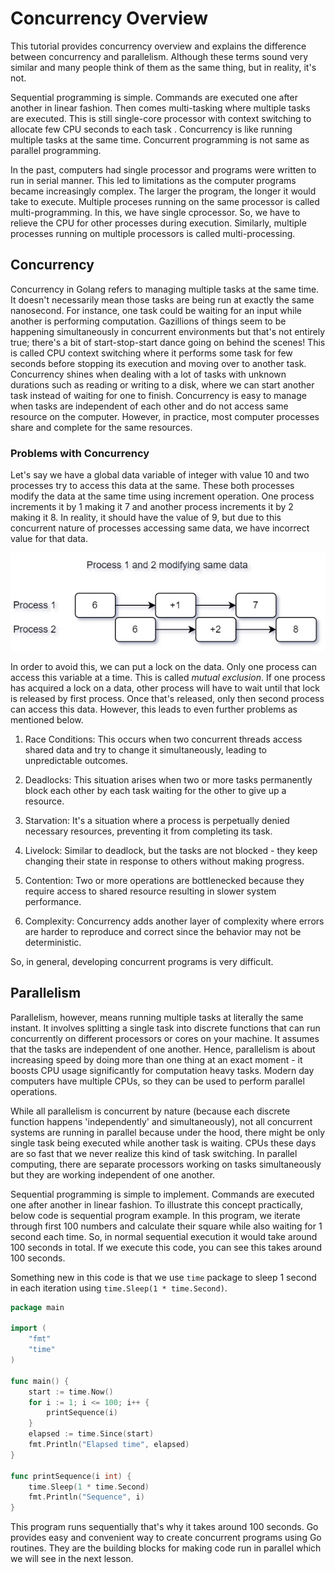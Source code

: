 # Concurrency Overview

This tutorial provides concurrency overview and explains the difference between concurrency and parallelism. Although these terms sound very similar and many people think of them as the same thing, but in reality, it's not.

Sequential programming is simple. Commands are executed one after another in linear fashion. Then comes multi-tasking where multiple tasks are executed. This is still single-core processor with context switching to allocate few CPU seconds to each task . Concurrency is like running multiple tasks at the same time. Concurrent programming is not same as parallel programming.

In the past, computers had single processor and programs were written to run in serial manner. This led to limitations as the computer programs became increasingly complex. The larger the program, the longer it would take to execute. Multiple proceses running on the same processor is called multi-programming. In this, we have single cprocessor. So, we have to relieve the CPU for other processes during execution. Similarly, multiple processes running on multiple processors is called multi-processing.

## Concurrency
Concurrency in Golang refers to managing multiple tasks at the same time. It doesn't necessarily mean those tasks are being run at exactly the same nanosecond. For instance, one task could be waiting for an input while another is performing computation. Gazillions of things seem to be happening simultaneously in concurrent environments but that's not entirely true; there's a bit of start-stop-start dance going on behind the scenes! This is called CPU context switching where it performs some task for few seconds before stopping its execution and moving over to another task. Concurrency shines when dealing with a lot of tasks with unknown durations such as reading or writing to a disk, where we can start another task instead of waiting for one to finish. Concurrency is easy to manage when tasks are independent of each other and do not access same resource on the computer. However, in practice, most computer processes share and complete for the same resources.

### Problems with Concurrency

Let's say we have a global data variable of integer with value 10 and two processes try to access this data at the same. These both processes modify the data at the same time using increment operation. One process increments it by 1 making it 7 and another process increments it by 2 making it 8. In reality, it should have the value of 9, but due to this concurrent nature of processes accessing same data, we have incorrect value for that data.

![Context Switching](concurrency-on-single-processor.jpg "Concurrency on Single Processor")

In order to avoid this, we can put a lock on the data. Only one process can access this variable at a time. This is called *mutual exclusion*. If one process has acquired a lock on a data, other process will have to wait until that lock is released by first process. Once that's released, only then second process can access this data. However, this leads to even further problems as mentioned below.

1. Race Conditions: This occurs when two concurrent threads access shared data and try to change it simultaneously, leading to unpredictable outcomes.

2. Deadlocks: This situation arises when two or more tasks permanently block each other by each task waiting for the other to give up a resource.

3. Starvation: It's a situation where a process is perpetually denied necessary resources, preventing it from completing its task.

4. Livelock: Similar to deadlock, but the tasks are not blocked - they keep changing their state in response to others without making progress.

5. Contention: Two or more operations are bottlenecked because they require access to shared resource resulting in slower system performance.

6. Complexity: Concurrency adds another layer of complexity where errors are harder to reproduce and correct since the behavior may not be deterministic.

So, in general, developing concurrent programs is very difficult.

## Parallelism
Parallelism, however, means running multiple tasks at literally the same instant. It involves splitting a single task into discrete functions that can run concurrently on different processors or cores on your machine. It assumes that the tasks are independent of one another. Hence, parallelism is about increasing speed by doing more than one thing at an exact moment - it boosts CPU usage significantly for computation heavy tasks. Modern day computers have multiple CPUs, so they can be used to perform parallel operations.

While all parallelism is concurrent by nature (because each discrete function happens 'independently' and simultaneously), not all concurrent systems are running in parallel because under the hood, there might be only single task being executed while another task is waiting. CPUs these days are so fast that we never realize this kind of task switching. In parallel computing, there are separate processors working on tasks simultaneously but they are working independent of one another.

Sequential programming is simple to implement. Commands are executed one after another in linear fashion. 
To illustrate this concept practically, below code is sequential program example. In this program, we iterate through first 100 numbers and calculate their square while also waiting for 1 second each time. So, in normal sequential execution it would take around 100 seconds in total. If we execute this code, you can see this takes around 100 seconds.

Something new in this code is that we use `time` package to sleep 1 second in each iteration using `time.Sleep(1 * time.Second)`.

```go
package main

import (
	"fmt"
	"time"
)

func main() {
	start := time.Now()
	for i := 1; i <= 100; i++ {
		printSequence(i)
	}
	elapsed := time.Since(start)
	fmt.Println("Elapsed time", elapsed)
}

func printSequence(i int) {
	time.Sleep(1 * time.Second)
	fmt.Println("Sequence", i)
}
```

This program runs sequentially that's why it takes around 100 seconds. Go provides easy and convenient way to create concurrent programs using Go routines. They are the building blocks for making code run in parallel which we will see in the next lesson.